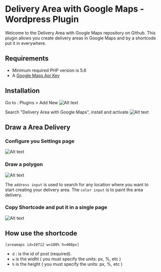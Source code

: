 
# Delivery Area with Google Maps - Wordpress Plugin

Welcome to the Delivery Area with Google Maps repository on Github. This plugin allows you create delivery areas in Google Maps and by a shortcode put it in everywhere.

## Requirements

- Minimum required PHP version is 5.6
- A [Google Maps Api Key](https://console.developers.google.com/flows/enableapi?apiid=maps_backend,geocoding_backend,directions_backend,distance_matrix_backend,elevation_backend,places_backend&keyType=CLIENT_SIDE&reusekey=true&hl=es)


## Installation

Go to : Plugins > Add New
![Alt text](https://www.letsgodev.com/wp-content/uploads/2015/08/install_plugin1.png "Add New Plugin")

Search "Delivery Area with Google Maps", install and activate
![Alt text](https://www.letsgodev.com/wp-content/uploads/2015/07/search_plugin.png "Install Plugin")


## Draw a Area Delivery

### Configure you Settings page

![Alt text](https://www.letsgodev.com/wp-content/uploads/2016/09/setting_page2.jpg "Configure you Settings page")

### Draw a polygon

![Alt text](https://www.letsgodev.com/wp-content/uploads/2016/09/add_new_area.jpg "Draw a polygon")

The ```address input``` is used to search for any location where you want to start creating your delivery area.
The ```color input``` is to paint the area delivery.

### Copy Shortcode and put it in a single page

![Alt text](https://www.letsgodev.com/wp-content/uploads/2016/09/shortcode3.jpg "Copy Shortcode and put it in a single page")

## How use the shortcode
```
[areamaps id=10712 w=100% h=400px]
```

- ```d``` : is the id of post (required).
- ```w``` is the widht ( you must specify the units: px, %, etc )
- ```h``` is the height ( you must specify the units: px, %, etc )